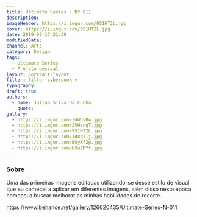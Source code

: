 ```yaml
---
title: Ultimate Series - Nº 011
description:
imageHeader: https://i.imgur.com/951HT2L.jpg
cover: https://i.imgur.com/951HT2L.jpg
date: 2019-09-17 21:30
modifiedDate:
channel: Arts
category: Design
tags:
  - Ultimate Series
  - Projeto pessoal
layout: portrait-layout
filter: filter-cyberpunk-v
typography:
draft: true
authors:
  - name: Julian Silva da Cunha
    quote:
gallery:
  - https://i.imgur.com/ZdWhvBw.jpg
  - https://i.imgur.com/2VHsuqT.jpg
  - https://i.imgur.com/951HT2L.jpg
  - https://i.imgur.com/Id8q7Ij.jpg
  - https://i.imgur.com/BQyXf2p.jpg
  - https://i.imgur.com/NXuZMYf.jpg
---
```


### Sobre

Uma das primeiras imagens editadas utilizando-se desse estilo de visual que eu comecei a aplicar em diferentes imagens, além disso nesta época comecei a buscar melhorar as minhas habilidades de recorte.

https://www.behance.net/gallery/126620435/Ultimate-Series-N-011
